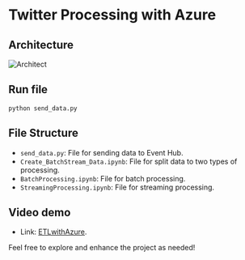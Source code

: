# Twitter Processing with Azure

## Architecture 

![Architect](https://github.com/thanhphat2609/Stock_Prediction/assets/84914537/06efc91e-37c7-466e-827f-a927aba27d85)

## Run file

```
python send_data.py
```

## File Structure

- `send_data.py`: File for sending data to Event Hub.
- `Create_BatchStream_Data.ipynb`: File for split data to two types of processing.
- `BatchProcessing.ipynb`: File for batch processing.
- `StreamingProcessing.ipynb`: File for streaming processing.

## Video demo
- Link: [ETLwithAzure](https://youtu.be/LxWzAepsT4E).

Feel free to explore and enhance the project as needed!
